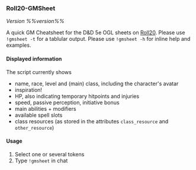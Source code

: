 ### Roll20-GMSheet
*Version %%version%%*

A quick GM Cheatsheet for the D&D 5e OGL sheets on [Roll20](http://roll20.net).
Please use `!gmsheet -t` for a tablular output.
Please use `!gmsheet -h` for inline help and examples.

#### Displayed information

The script currently shows

- name, race, level and (main) class, including the character's avatar
- inspiration!
- HP, also indicating temporary hitpoints and injuries
- speed, passive perception, initiative bonus
- main abilities + modifiers
- available spell slots
- class resources (as stored in the attributes `class_resource` and `other_resource`)

#### Usage

1. Select one or several tokens
2. Type `!gmsheet` in chat
